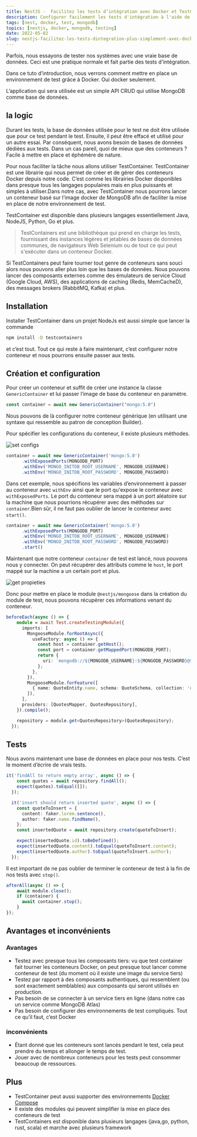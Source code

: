 ```yaml
---
title: NestJS -  Facilitez les tests d’intégration avec Docker et TestContainers
description: Configurer facilement les tests d'intégration à l'aide de testcontainers et de Docker
tags: [nest, docker, test, mongodb]
topics: [nestjs, docker, mongodb, testing]
date: 2022-05-02
slug: nestjs-facilitez-les-tests-dintegration-plus-simplement-avec-docker-et-testcontainers
---
```


Parfois, nous essayons de tester nos systèmes avec une vraie base de données. Ceci est une pratique normale et fait partie des tests d'intégration.

Dans ce tuto d’introduction, nous verrons comment mettre en place un environnement de test grâce à Docker. Oui docker seulement.

L’application qui sera utilisée est un simple API CRUD qui utilise MongoDB comme base de données.


<action-button type="github" text="Code sur Github" link="https://github.com/CorneilleEdi/mongodb-redis-cache"></action-button>


## la logic

Durant les tests, la base de données utilisée pour le test ne doit être utilisée que pour ce test pendant le test. Ensuite, il peut être effacé et utilisé pour un autre essai. Par conséquent, nous avons besoin de bases de données dédiées aux tests. Dans un cas pareil, quoi de mieux que des conteneurs ? Facile à mettre en place et éphémère de nature.

Pour nous faciliter la tâche nous allons utiliser TestContainer. TestContainer est une librairie qui nous permet de créer et de gérer des conteneurs Docker depuis notre code.
C’est comme les librairies Docker disponibles dans presque tous les
langages populaires mais en plus puissants et simples à utiliser.Dans
notre cas, avec TestContainer nous pourrons lancer un conteneur basé
sur l’image docker de MongoDB afin de faciliter la mise en place de notre environnement de test.

TestContainer est disponible dans plusieurs langages essentiellement Java, NodeJS, Python, Go et plus.

> TestContainers est une bibliothèque qui prend en charge les tests, fournissant des instances légères et jetables de bases de données communes, de navigateurs Web Selenium ou de tout ce qui peut s'exécuter dans un conteneur Docker.
>

Si TestContainers peut faire tourner tout genre de conteneurs sans souci alors nous pouvons aller plus loin que les bases de données. Nous pouvons lancer des composants externes comme des émulateurs de service Cloud (Google Cloud, AWS), des applications de caching (Redis, MemCacheD), des messages brokers (RabbitMQ, Kafka) et plus.

## Installation

Installer TestContainer dans un projet NodeJs est aussi simple que lancer la commande

```bash
npm install -D testcontainers
```

et c’est tout. Tout ce qui reste à faire maintenant, c’est configurer notre conteneur et nous pourrons ensuite passer aux tests.

## Création et configuration

Pour créer un conteneur et suffit de créer une instance la classe `GenericContainer` et lui passer l’image de base du conteneur en paramètre.

```jsx
const container = await new GenericContainer("mongo:5.0")
```

Nous pouvons de là configurer notre conteneur générique (en utilisant une syntaxe qui ressemble au patron de conception Builder).

Pour spécifier les configurations du conteneur, il existe plusieurs méthodes.

![set configs](/images/nest/test-containers/set-config-methods.png)

```typescript
container = await new GenericContainer('mongo:5.0')
      .withExposedPorts(MONGODB_PORT)
      .withEnv('MONGO_INITDB_ROOT_USERNAME', MONGODB_USERNAME)
      .withEnv('MONGO_INITDB_ROOT_PASSWORD', MONGODB_PASSWORD)
```

Dans cet exemple, nous spécifions les variables d’environnement à passer au conteneur avec `withEnv` ainsi que le port qu'expose le conteneur avec `withExposedPorts`. Le port du conteneur sera mappé à un port aléatoire sur la machine que nous pourrions récupérer avec des méthodes sur `container`.Bien sûr, il ne faut pas oublier de lancer le conteneur avec `start()`.

```typescript
container = await new GenericContainer('mongo:5.0')
      .withExposedPorts(MONGODB_PORT)
      .withEnv('MONGO_INITDB_ROOT_USERNAME', MONGODB_USERNAME)
      .withEnv('MONGO_INITDB_ROOT_PASSWORD', MONGODB_PASSWORD)
      .start()
```


Maintenant  que notre conteneur `container` de test est lancé, nous pouvons nous y connecter. On peut récupérer des attributs comme le `host`, le port mappé sur la machine a un certain port et plus.

![get propieties](/images/nest/test-containers/get-config-methods.png)

Donc pour mettre en place le module  `@nestjs/mongoose` dans la création du module de test, nous pouvons récupérer ces informations venant du conteneur.

```typescript
beforeEach(async () => {
    module = await Test.createTestingModule({
      imports: [
        MongooseModule.forRootAsync({
          useFactory: async () => {
            const host = container.getHost();
            const port = container.getMappedPort(MONGODB_PORT);
            return {
              uri: `mongodb://${MONGODB_USERNAME}:${MONGODB_PASSWORD}@${host}:${port}`,
            };
          },
        }),
        MongooseModule.forFeature([
          { name: QuoteEntity.name, schema: QuoteSchema, collection: 'quotes' },
        ]),
      ],
      providers: [QuotesMapper, QuotesRepository],
    }).compile();

    repository = module.get<QuotesRepository>(QuotesRepository);
  });
```

## Tests

Nous avons maintenant une base de données en place pour nos tests. C’est le moment d’écrire de vrais tests.

```typescript
it('findAll to return empty array', async () => {
    const quotes = await repository.findAll();
    expect(quotes).toEqual([]);
  });

  it('insert should return inserted quote', async () => {
    const quoteToInsert = {
      content: faker.lorem.sentence(),
      author: faker.name.findName(),
    };
    const insertedQuote = await repository.create(quoteToInsert);

    expect(insertedQuote.id).toBeDefined();
    expect(insertedQuote.content).toEqual(quoteToInsert.content);
    expect(insertedQuote.author).toEqual(quoteToInsert.author);
  });
```

Il est important de ne pas oublier de terminer le conteneur de test à la fin de nos tests avec `stop()`.

```typescript
afterAll(async () => {
    await module.close();
    if (container) {
      await container.stop();
    }
});
```

## Avantages et inconvénients

### Avantages

- Testez avec presque tous les composants tiers: vu que test container fait tourner les conteneurs Docker, on peut presque tout lancer comme conteneur de test (du moment où il existe une image du service tiers)
- Testez par rapport à des composants authentiques, qui ressemblent (ou sont exactement semblables) aux composants qui seront utilisés en production.
- Pas besoin de se connecter à un service tiers en ligne (dans notre cas un service comme MongoDB Atlas)
- Pas besoin de configurer des environnements de test compliqués. Tout ce qu’il faut, c’est Docker

### inconvénients

- Étant donné que les conteneurs sont lancés pendant le test, cela peut prendre du temps et allonger le temps de test.
- Jouer avec de nombreux conteneurs pour les tests peut consommer beaucoup de ressources.

## Plus

- TestContainer peut aussi supporter des environnements [Docker Compose](https://github.com/testcontainers/testcontainers-node#docker-compose)
- Il existe des modules qui peuvent simplifier la mise en place des conteneurs de test
- TestContainers est disponible dans plusieurs langages (java,go, python, rust, scala) et marche avec plusieurs framework


<action-button type="github" text="Code sur Github" link="https://github.com/CorneilleEdi/mongodb-redis-cache"></action-button>



